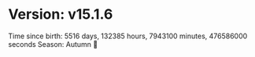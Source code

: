 # Version: v15.1.6
Time since birth: 5516 days, 132385 hours, 7943100 minutes, 476586000 seconds
Season: Autumn 🍁
